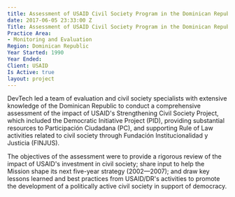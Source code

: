 ```yaml
---
title: Assessment of USAID Civil Society Program in the Dominican Republic (example)
date: 2017-06-05 23:33:00 Z
Title: Assessment of USAID Civil Society Program in the Dominican Republic
Practice Area:
- Monitoring and Evaluation
Region: Dominican Republic
Year Started: 1990
Year Ended: 
Client: USAID
Is Active: true
layout: project
---
```


DevTech led a team of evaluation and civil society specialists with extensive knowledge of the Dominican Republic to conduct a comprehensive assessment of the impact of USAID's Strengthening Civil Society Project, which included the Democratic Initiative Project (PID), providing substantial resources to Participación Ciudadana (PC), and supporting Rule of Law activities related to civil society through Fundación Institucionalidad y Justicia (FINJUS).

The objectives of the assessment were to provide a rigorous review of the impact of USAID's investment in civil society; share input to help the Mission shape its next five-year strategy (2002—2007); and draw key lessons learned and best practices from USAID/DR's activities to promote the development of a politically active civil society in support of democracy.